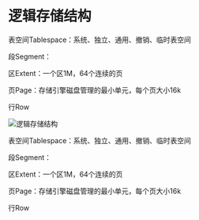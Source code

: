# 逻辑存储结构



表空间Tablespace：系统、独立、通用、撤销、临时表空间

段Segment：

区Extent：一个区1M，64个连续的页

页Page：存储引擎磁盘管理的最小单元，每个页大小16k

行Row



![逻辑存储结构](https://xingqiu-tuchuang-1256524210.cos.ap-shanghai.myqcloud.com/3978/%E6%88%AA%E5%B1%8F2023-01-03%2016.45.38.png)



表空间Tablespace：系统、独立、通用、撤销、临时表空间

段Segment：

区Extent：一个区1M，64个连续的页

页Page：存储引擎磁盘管理的最小单元，每个页大小16k

行Row